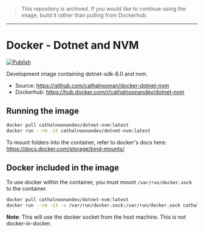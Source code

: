 > This repository is archived. If you would like to continue using the image, build it rather than pulling from Dockerhub.

---

# Docker - Dotnet and NVM

[![Publish](https://github.com/cathalnoonan/docker-dotnet-nvm/actions/workflows/publish.yml/badge.svg)](https://github.com/cathalnoonan/docker-dotnet-nvm/actions/workflows/publish.yml)

Development image containing dotnet-sdk-8.0 and nvm.

- Source: https://github.com/cathalnoonan/docker-dotnet-nvm
- Dockerhub: https://hub.docker.com/r/cathalnoonandev/dotnet-nvm

## Running the image
```bash
docker pull cathalnoonandev/dotnet-nvm:latest
docker run --rm -it cathalnoonandev/dotnet-nvm:latest
```

To mount folders into the container, refer to docker's docs here: https://docs.docker.com/storage/bind-mounts/

## Docker included in the image
To use docker within the container, you must mount `/var/run/docker.sock` to the container.

```bash
docker pull cathalnoonandev/dotnet-nvm:latest
docker run --rm -it -v /var/run/docker.sock:/var/run/docker.sock cathalnoonandev/dotnet-nvm:latest
```

**Note**: This will use the docker socket from the host machine. This is not docker-in-docker.
